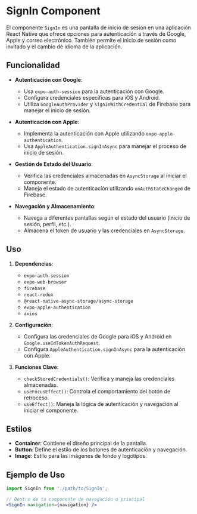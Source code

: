 # SignIn Component

El componente `SignIn` es una pantalla de inicio de sesión en una aplicación React Native que ofrece opciones para autenticación a través de Google, Apple y correo electrónico. También permite el inicio de sesión como invitado y el cambio de idioma de la aplicación.

## Funcionalidad

- **Autenticación con Google**:
  - Usa `expo-auth-session` para la autenticación con Google.
  - Configura credenciales específicas para iOS y Android.
  - Utiliza `GoogleAuthProvider` y `signInWithCredential` de Firebase para manejar el inicio de sesión.

- **Autenticación con Apple**:
  - Implementa la autenticación con Apple utilizando `expo-apple-authentication`.
  - Usa `AppleAuthentication.signInAsync` para manejar el proceso de inicio de sesión.

- **Gestión de Estado del Usuario**:
  - Verifica las credenciales almacenadas en `AsyncStorage` al iniciar el componente.
  - Maneja el estado de autenticación utilizando `onAuthStateChanged` de Firebase.

- **Navegación y Almacenamiento**:
  - Navega a diferentes pantallas según el estado del usuario (inicio de sesión, perfil, etc.).
  - Almacena el token de usuario y las credenciales en `AsyncStorage`.

## Uso

1. **Dependencias**:
   - `expo-auth-session`
   - `expo-web-browser`
   - `firebase`
   - `react-redux`
   - `@react-native-async-storage/async-storage`
   - `expo-apple-authentication`
   - `axios`

2. **Configuración**:
   - Configura las credenciales de Google para iOS y Android en `Google.useIdTokenAuthRequest`.
   - Configura `AppleAuthentication.signInAsync` para la autenticación con Apple.

3. **Funciones Clave**:
   - `checkStoredCredentials()`: Verifica y maneja las credenciales almacenadas.
   - `useFocusEffect()`: Controla el comportamiento del botón de retroceso.
   - `useEffect()`: Maneja la lógica de autenticación y navegación al iniciar el componente.

## Estilos

- **Container**: Contiene el diseño principal de la pantalla.
- **Button**: Define el estilo de los botones de autenticación y navegación.
- **Image**: Estilo para las imágenes de fondo y logotipos.

## Ejemplo de Uso

```jsx
import SignIn from './path/to/SignIn';

// Dentro de tu componente de navegación o principal
<SignIn navigation={navigation} />
